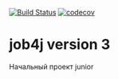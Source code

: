 [![Build Status](https://travis-ci.org/BulankinViktor/job4j.svg?branch=master)](https://travis-ci.org/BulankinViktor/job4j)
[![codecov](https://codecov.io/gh/BulankinViktor/job4j/branch/master/graph/badge.svg)](https://codecov.io/gh/BulankinViktor/job4j)
# job4j version 3
Начальный проект junior